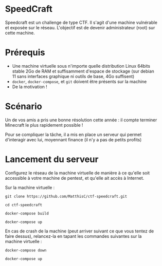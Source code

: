 # SpeedCraft

Speedcraft est un challenge de type CTF. Il s'agit d'une machine vulnérable et exposée sur le réseau. L'objectif est de devenir administrateur (root) sur cette machine.

# Prérequis

- Une machine virtuelle sous n'importe quelle distribution Linux 64bits stable 2Go de RAM et suffisamment d'espace de stockage (sur debian 11 sans interfaces graphique ni outils de base, 4Go suffisent)
- `docker`, `docker-compose`, et `git` doivent être présents sur la machine
- De la motivation !

# Scénario

Un de vos amis a pris une bonne résolution cette année : il compte terminer Minecraft le plus rapidement possible ! 

Pour se compliquer la tâche, il a mis en place un serveur qui permet d'interagir avec lui, moyennant finance (il n'y a pas de petits profits)

# Lancement du serveur

Configurez le réseau de la machine virtuelle de manière à ce qu'elle soit accessible à votre machine de pentest, et qu'elle ait accès à Internet.

Sur la machine virtuelle :

`git clone https://github.com/MatthisC/ctf-speedcraft.git`

`cd ctf-speedcraft`

`docker-compose build`

`docker-compose up`

En cas de crash de la machine (peut arriver suivant ce que vous tentez de faire dessus), relancez-la en tapant les commandes suivantes sur la machine virtuelle :

`docker-compose down`

`docker-compose up`
